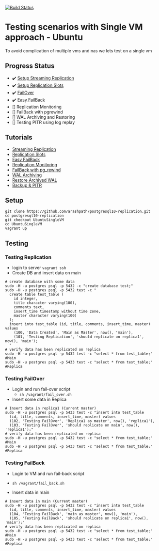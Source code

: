 [![Build Status](https://travis-ci.org/arashpath/postgresql10-replication.svg?branch=UbuntuSingleVM)](https://travis-ci.org/arashpath/postgresql10-replication)
# Testing scenarios with Single VM approach - Ubuntu 
To avoid complication of multiple vms and nas we lets test on a single vm

## Progress Status
- :heavy_check_mark: [Setup Streaming Replication](#tutorials)
- :heavy_check_mark: [Setup Replication Slots](#tutorials) 
- :heavy_check_mark: [FailOver](#testing-failover)
- :heavy_check_mark: [Easy FailBack](#testing-failback)
- [] Replication Monitoring
- [] FailBack with pgrewind
- [] WAL Archiving and Restoring
- [] Testing PITR using log replay


## Tutorials
- [Streaming Replication](https://www.scalingpostgres.com/tutorials/postgresql-streaming-replication/)
- [Replication Slots](https://www.scalingpostgres.com/tutorials/postgresql-replication-slots/)
- [Easy FailBack](https://www.scalingpostgres.com/tutorials/postgresql-replication-easy-failback/)
- [Replication Monitoring](https://www.scalingpostgres.com/tutorials/postgresql-replication-monitoring/)
- [FailBack with pg_rewind](https://www.scalingpostgres.com/tutorials/postgresql-replication-failback-pg-rewind/)
- [WAL Archiving](https://www.scalingpostgres.com/tutorials/postgresql-wal-archiving-pg-receivewal/)
- [Restore Archived WAL](https://www.scalingpostgres.com/tutorials/postgresql-restore-when-using-pg-receivewal/)
- [Backup & PITR](https://www.scalingpostgres.com/tutorials/postgresql-backup-point-in-time-recovery/)

## Setup
```
git clone https://github.com/arashpath/postgresql10-replication.git
cd postgresql10-replication
git checkout UbuntuSingleVM
cd UbuntuSingleVM
vagrant up
```

## Testing
### Testing Replication
* login to server
`vagrant ssh`
* Create DB and insert data on main
```
# create database with some data
sudo -H -u postgres psql -p 5432 -c "create database test;" 
sudo -H -u postgres psql -p 5432 test -c " 
  create table test_table ( 
    id integer, 
    title character varying(100), 
    comments text, 
    insert_time timestamp without time zone, 
    master character varying(100) 
  );   
  insert into test_table (id, title, comments, insert_time, master) values 
    (100, 'Data Created', 'Main as Master', now(), 'main'), 
    (101, 'Testing Replication', 'should replicate on replica1', now(), 'main');
  "
# verify data has been replicated on replica
sudo -H -u postgres psql -p 5432 test -c "select * from test_table;"  #Main
sudo -H -u postgres psql -p 5433 test -c "select * from test_table;"  #Replica 
```

### Testing FailOver
* Login and run fail-over script
  - `sh /vagrant/fail_over.sh` 
* Insert some data in Replica
```
# Insert data in replica1 (Current master)
sudo -H -u postgres psql -p 5433 test -c "insert into test_table 
  (id, title, comments, insert_time, master) values 
  (102, 'Testing FailOver', 'Replica1 as master', now(), 'replica1'), 
  (103, 'Testing FailOver', 'should replicate on main', now(), 'replica1');"  
# verify data has been replicated on replica
sudo -H -u postgres psql -p 5432 test -c "select * from test_table;"  #Main
sudo -H -u postgres psql -p 5433 test -c "select * from test_table;"  #Replica  
```

### Testing FailBack
* Login to VM and run fail-back script
- `sh /vagrant/fail_back.sh`
* Insert data in main
```
# Insert data in main (Current master)
sudo -H -u postgres psql -p 5432 test -c "insert into test_table 
  (id, title, comments, insert_time, master) values 
  (104, 'Testing FailBack', 'main as master', now(), 'main'), 
  (105, 'Testing FailBack', 'should replicate on replica1', now(), 'main');" 
# verify data has been replicated on replica
sudo -H -u postgres psql -p 5432 test -c "select * from test_table;"  #Main
sudo -H -u postgres psql -p 5433 test -c "select * from test_table;"  #Replica 
```